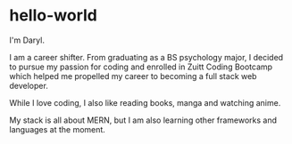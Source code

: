 # hello-world

I'm Daryl.

I am a career shifter. From graduating as a BS psychology major, I decided to pursue my passion for coding and enrolled in Zuitt Coding Bootcamp which helped me propelled my career to becoming a full stack web developer.

While I love coding, I also like reading books, manga and watching anime.

My stack is all about MERN, but I am also learning other frameworks and languages at the moment.
